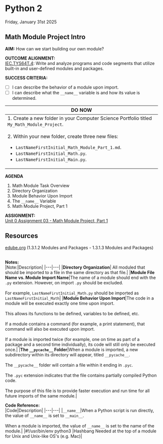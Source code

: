 # Python 2
Friday, January 31st 2025

## Math Module Project Intro

**AIM:** How can we start building our own module?

**OUTCOME ALIGNMENT:**
<br><ins>IEC.TYS64T.4</ins>: Write and analyze programs and code segments that utilize built-in and user-defined modules and packages.

**SUCCESS CRITERIA:**
- [ ] I can describe the behavior of a module upon import.
- [ ] I can describe what the `__name__` variable is and how its value is determined.

|DO NOW|
|---|
|1. Create a new folder in your Computer Science Portfolio titled `My_Math_Module_Project`.<br><br>2. Within your new folder, create three new files:<br><ul><li>`LastNameFirstInitial_Math_Module_Part_1.md`.</li><li>`LastNameFirstInitial_Math.py`. </li><li>`LastNameFirstInitial_Main.py`.</li>|

**AGENDA**
1. Math Module Task Overview
2. Directory Organization
3. Module Behavior Upon Import
4. The `__name__` Variable
5. Math Module Project, Part 1

**ASSIGNMENT:** 
<br>[Unit 0 Assignment 03 - Math Module Project, Part 1](https://github.com/MrJSwotinsky/Python_2_Spring_2025/blob/main/Unit_0_Modules_and_Packages/Assignments/03_My_Math_Module_Project_Part_1.md)

## Resources
[edube.org](edube.org) (1.3.1.2 Modules and Packages - 1.3.1.3 Modules and Packages)<br><br>

**Notes:** <br>
|Note:|Description|
|---|---|
|**Directory Organization**| All moduled that should be imported to a file in the same directory as that file.|
|**Module File Name vs. Module Import Name**|The name of a module should end with the `.py` extension.  However, on import `.py` should be excluded.<br><br>For example, `LastNameFirstInitial_Math.py` should be imported as `LastNameFirstInitial_Math`|
|**Module Behavior Upon Import**|The code in a module will be executed exactly one time upon import.<br><br>This allows its functions to be defined, variables to be defined, etc.<br><br>If a module contains a command (for example, a print statement), that command will also be executed upon import.<br><br>If a module is imported twice (for example, one on time as part of a package and a second time individually), its code will still only be executed once.|
|**The `__pycache__` Folder**|When a module is imported, a new subdirectory within its directory will appear, titled `__pycache__`.<br><br> The `__pycache__` folder will contain a file within it ending in `.pyc`.<br><br>The `.pyc` extension indicates that the file contains partially compiled Python code.<br><br>The purpose of this file is to provide faster execution and run time for all future imports of the same module.|

**Code Reference:** <br>
|Code|Description|
|---|---|
|`__name__`|When a Python script is run directly, the value of `__name__` is set to `__main__`.<br><br>When a module is imported, the value of `__name__` is set to the name of the module.|
|#!/usr/bin/env python3 |Hashbang Needed at the top of a module for Unix and Unix-like OS's (e.g. Mac)|
